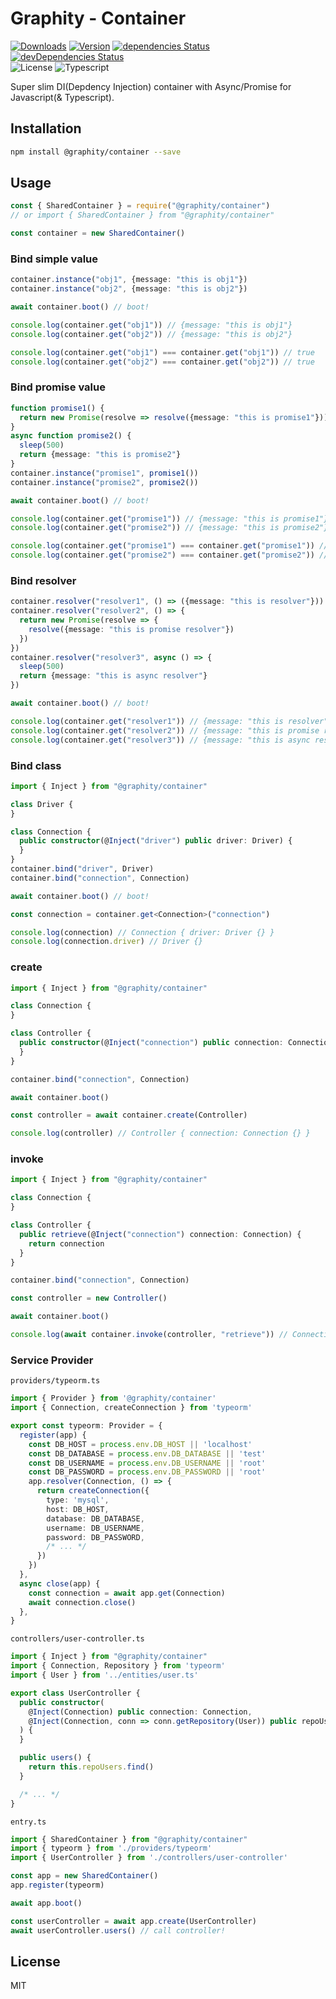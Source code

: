 # Graphity - Container

<a href="https://npmcharts.com/compare/@graphity/container?minimal=true"><img alt="Downloads" src="https://img.shields.io/npm/dt/@graphity/container.svg?style=flat-square" /></a>
<a href="https://www.npmjs.com/package/@graphity/container"><img alt="Version" src="https://img.shields.io/npm/v/@graphity/container.svg?style=flat-square" /></a>
<a href="https://david-dm.org/wan2land/@graphity/container"><img alt="dependencies Status" src="https://img.shields.io/david/wan2land/@graphity/container.svg?style=flat-square" /></a>
<a href="https://david-dm.org/wan2land/@graphity/container?type=dev"><img alt="devDependencies Status" src="https://img.shields.io/david/dev/wan2land/@graphity/container.svg?style=flat-square" /></a>
<br />
<img alt="License" src="https://img.shields.io/npm/l/@graphity/container.svg?style=flat-square" />
<img alt="Typescript" src="https://img.shields.io/badge/language-Typescript-007acc.svg?style=flat-square" />

Super slim DI(Depdency Injection) container with Async/Promise for Javascript(& Typescript).

## Installation

```bash
npm install @graphity/container --save
```

## Usage

```javascript
const { SharedContainer } = require("@graphity/container")
// or import { SharedContainer } from "@graphity/container"

const container = new SharedContainer()
```


### Bind simple value

```ts
container.instance("obj1", {message: "this is obj1"})
container.instance("obj2", {message: "this is obj2"})

await container.boot() // boot!

console.log(container.get("obj1")) // {message: "this is obj1"}
console.log(container.get("obj2")) // {message: "this is obj2"}

console.log(container.get("obj1") === container.get("obj1")) // true
console.log(container.get("obj2") === container.get("obj2")) // true
```

### Bind promise value

```ts
function promise1() {
  return new Promise(resolve => resolve({message: "this is promise1"}))
}
async function promise2() {
  sleep(500)
  return {message: "this is promise2"}
}
container.instance("promise1", promise1())
container.instance("promise2", promise2())

await container.boot() // boot!

console.log(container.get("promise1")) // {message: "this is promise1"}
console.log(container.get("promise2")) // {message: "this is promise2"}

console.log(container.get("promise1") === container.get("promise1")) // true
console.log(container.get("promise2") === container.get("promise2")) // true
```

### Bind resolver

```ts
container.resolver("resolver1", () => ({message: "this is resolver"}))
container.resolver("resolver2", () => {
  return new Promise(resolve => {
    resolve({message: "this is promise resolver"})
  })
})
container.resolver("resolver3", async () => {
  sleep(500)
  return {message: "this is async resolver"}
})

await container.boot() // boot!

console.log(container.get("resolver1")) // {message: "this is resolver"}
console.log(container.get("resolver2")) // {message: "this is promise resolver"}
console.log(container.get("resolver3")) // {message: "this is async resolver"}
```

### Bind class

```ts
import { Inject } from "@graphity/container"

class Driver {
}

class Connection {
  public constructor(@Inject("driver") public driver: Driver) {
  }
}
container.bind("driver", Driver)
container.bind("connection", Connection)

await container.boot() // boot!

const connection = container.get<Connection>("connection")

console.log(connection) // Connection { driver: Driver {} }
console.log(connection.driver) // Driver {}
```

### create

```ts
import { Inject } from "@graphity/container"

class Connection {
}

class Controller {
  public constructor(@Inject("connection") public connection: Connection) {
  }
}

container.bind("connection", Connection)

await container.boot()

const controller = await container.create(Controller)

console.log(controller) // Controller { connection: Connection {} }
```

### invoke

```ts
import { Inject } from "@graphity/container"

class Connection {
}

class Controller {
  public retrieve(@Inject("connection") connection: Connection) {
    return connection
  }
}

container.bind("connection", Connection)

const controller = new Controller()

await container.boot()

console.log(await container.invoke(controller, "retrieve")) // Connection { }
```

### Service Provider

`providers/typeorm.ts`

```ts
import { Provider } from '@graphity/container'
import { Connection, createConnection } from 'typeorm'

export const typeorm: Provider = {
  register(app) {
    const DB_HOST = process.env.DB_HOST || 'localhost'
    const DB_DATABASE = process.env.DB_DATABASE || 'test'
    const DB_USERNAME = process.env.DB_USERNAME || 'root'
    const DB_PASSWORD = process.env.DB_PASSWORD || 'root'
    app.resolver(Connection, () => {
      return createConnection({
        type: 'mysql',
        host: DB_HOST,
        database: DB_DATABASE,
        username: DB_USERNAME,
        password: DB_PASSWORD,
        /* ... */
      })
    })
  },
  async close(app) {
    const connection = await app.get(Connection)
    await connection.close()
  },
}
```

`controllers/user-controller.ts`

```ts
import { Inject } from "@graphity/container"
import { Connection, Repository } from 'typeorm'
import { User } from '../entities/user.ts'

export class UserController {
  public constructor(
    @Inject(Connection) public connection: Connection,
    @Inject(Connection, conn => conn.getRepository(User)) public repoUsers: Repository<User>,
  ) {
  }

  public users() {
    return this.repoUsers.find()
  }

  /* ... */
}
```

`entry.ts`

```ts
import { SharedContainer } from "@graphity/container"
import { typeorm } from './providers/typeorm'
import { UserController } from './controllers/user-controller'

const app = new SharedContainer()
app.register(typeorm)

await app.boot()

const userController = await app.create(UserController)
await userController.users() // call controller!

```

## License

MIT
